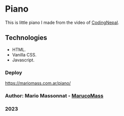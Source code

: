 # Piano
This is little piano I made from the video of [CodingNepal](https://www.youtube.com/watch?v=Mv1ZYpo8q4g).

## Technologies
- HTML.
- Vanilla CSS.
- Javascript.

### Deploy
https://mariomass.com.ar/piano/

### Author: Mario Massonnat - [MarucoMass](https://github.com/MarucoMass)

### 2023 
